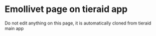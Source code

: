 # Emollivet page on tieraid app

Do not edit anything on this page, it is automatically cloned from tieraid main app
